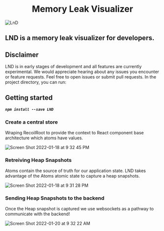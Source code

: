 <h1 align='center'> Memory Leak Visualizer </h1>

![LnD](https://user-images.githubusercontent.com/76221469/148320844-f1d34078-5610-45b5-ab65-77732f2f36a8.png)

## LND is a memory leak visualizer for developers.


## Disclaimer 
LND is in early stages of development and all features are currently experimental. We would appreciate hearing about any issues you encounter or feature requests. Feel free to open issues or submit pull requests.
In the project directory, you can run:
## Getting started
##### `npm install --save LND`

### Create a central store

Wraping RecoilRoot to provide the context to React component base architecture which atoms have values. 

![Screen Shot 2022-01-18 at 9 32 45 PM](https://user-images.githubusercontent.com/69587570/150053383-1824863f-531f-478d-9b93-51ed2c213606.png)

### Retreiving Heap Snapshots

Atoms contain the source of truth for our application state. LND takes advantage of the Atoms atomic state to capture a heap snapshots.  

![Screen Shot 2022-01-18 at 9 31 28 PM](https://user-images.githubusercontent.com/69587570/150058907-57eb9ce7-1ceb-4dfe-9ef3-98f3e18e3aed.png)

### Sending Heap Snapshots to the backend

Once the Heap snapshot is captured we use websockets as a pathway to communicate with the backend!

![Screen Shot 2022-01-20 at 9 32 22 AM](https://user-images.githubusercontent.com/69587570/150359046-f200bd5c-ce4d-4637-8946-013f40e06eb1.png)
